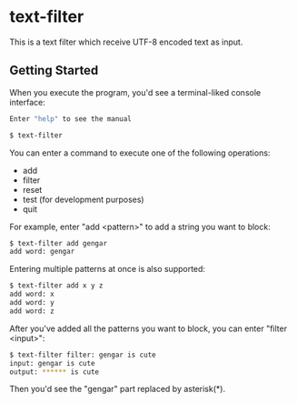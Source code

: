 # text-filter

This is a text filter which receive UTF-8 encoded text as input.

## Getting Started

When you execute the program, you'd see a terminal-liked console interface:
```bash
Enter "help" to see the manual

$ text-filter
```
You can enter a command to execute one of the following operations:
- add
- filter
- reset
- test (for development purposes)
- quit

For example, enter "add \<pattern\>" to add a string you want to block:
```bash
$ text-filter add gengar
add word: gengar
```
Entering multiple patterns at once is also supported:
```bash
$ text-filter add x y z
add word: x
add word: y
add word: z
```
After you've added all the patterns you want to block, you can enter "filter \<input\>":
```bash
$ text-filter filter: gengar is cute
input: gengar is cute
output: ****** is cute
```
Then you'd see the "gengar" part replaced by asterisk(*).

